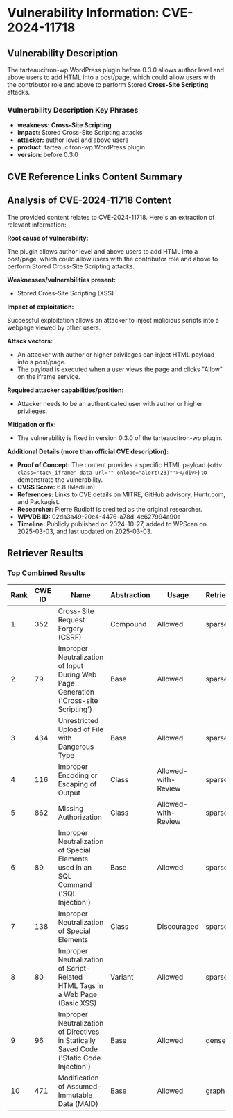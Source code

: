 # Vulnerability Information: CVE-2024-11718

## Vulnerability Description
The tarteaucitron-wp WordPress plugin before 0.3.0 allows author level and above users to add HTML into a post/page, which could allow users with the contributor role and above to perform Stored **Cross-Site Scripting** attacks.

### Vulnerability Description Key Phrases
- **weakness:** **Cross-Site Scripting**
- **impact:** Stored Cross-Site Scripting attacks
- **attacker:** author level and above users
- **product:** tarteaucitron-wp WordPress plugin
- **version:** before 0.3.0

## CVE Reference Links Content Summary
## Analysis of CVE-2024-11718 Content

The provided content relates to CVE-2024-11718. Here's an extraction of relevant information:

**Root cause of vulnerability:**

The plugin allows author level and above users to add HTML into a post/page, which could allow users with the contributor role and above to perform Stored Cross-Site Scripting attacks.

**Weaknesses/vulnerabilities present:**

*   Stored Cross-Site Scripting (XSS)

**Impact of exploitation:**

Successful exploitation allows an attacker to inject malicious scripts into a webpage viewed by other users.

**Attack vectors:**

*   An attacker with author or higher privileges can inject HTML payload into a post/page.
*   The payload is executed when a user views the page and clicks "Allow" on the iframe service.

**Required attacker capabilities/position:**

*   Attacker needs to be an authenticated user with author or higher privileges.

**Mitigation or fix:**

*   The vulnerability is fixed in version 0.3.0 of the tarteaucitron-wp plugin.

**Additional Details (more than official CVE description):**

*   **Proof of Concept:** The content provides a specific HTML payload (`<div class="tac\_iframe" data-url='" onload="alert(23)"'></div>`) to demonstrate the vulnerability.
*   **CVSS Score:** 6.8 (Medium)
*   **References:** Links to CVE details on MITRE, GitHub advisory, Huntr.com, and Packagist.
*   **Researcher:** Pierre Rudloff is credited as the original researcher.
*   **WPVDB ID:** 02da3a49-20e4-4476-a78d-4c627994a90a
*   **Timeline:** Publicly published on 2024-10-27, added to WPScan on 2025-03-03, and last updated on 2025-03-03.

## Retriever Results

### Top Combined Results

| Rank | CWE ID | Name | Abstraction | Usage  | Retrievers | Individual Scores |
|------|--------|------|-------------|-------|------------|-------------------|
| 1 | 352 | Cross-Site Request Forgery (CSRF) | Compound | Allowed | sparse | 0.332 |
| 2 | 79 | Improper Neutralization of Input During Web Page Generation ('Cross-site Scripting') | Base | Allowed | sparse | 0.279 |
| 3 | 434 | Unrestricted Upload of File with Dangerous Type | Base | Allowed | sparse | 0.262 |
| 4 | 116 | Improper Encoding or Escaping of Output | Class | Allowed-with-Review | sparse | 0.248 |
| 5 | 862 | Missing Authorization | Class | Allowed-with-Review | sparse | 0.238 |
| 6 | 89 | Improper Neutralization of Special Elements used in an SQL Command ('SQL Injection') | Base | Allowed | sparse | 0.224 |
| 7 | 138 | Improper Neutralization of Special Elements | Class | Discouraged | sparse | 0.214 |
| 8 | 80 | Improper Neutralization of Script-Related HTML Tags in a Web Page (Basic XSS) | Variant | Allowed | sparse | 0.211 |
| 9 | 96 | Improper Neutralization of Directives in Statically Saved Code ('Static Code Injection') | Base | Allowed | dense | 0.565 |
| 10 | 471 | Modification of Assumed-Immutable Data (MAID) | Base | Allowed | graph | 0.003 |

